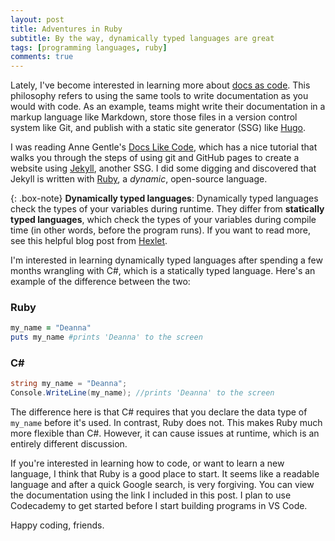 ```yaml
---
layout: post
title: Adventures in Ruby
subtitle: By the way, dynamically typed languages are great
tags: [programming languages, ruby]
comments: true
---
```

Lately, I've become interested in learning more about [docs as code](https://www.writethedocs.org/guide/docs-as-code/). This philosophy refers to using the same tools to write documentation as you would with code. As an example, teams might write their documentation in a markup language like Markdown, store those files in a version control system like Git, and publish with a static site generator (SSG) like [Hugo](https://gohugo.io/).

I was reading Anne Gentle's [Docs Like Code](http://www.lulu.com/spotlight/justwriteclick), which has a nice tutorial that walks you through the steps of using git and GitHub pages to create a website using [Jekyll](https://jekyllrb.com/), another SSG. I did some digging and discovered that Jekyll is written with [Ruby](https://www.ruby-lang.org/en/), a _dynamic_, open-source language. 

{: .box-note}
**Dynamically typed languages**: Dynamically typed languages check the types of your variables during runtime. They differ from **statically typed languages**, which check the types of your variables during compile time (in other words, before the program runs). If you want to read more, see this helpful blog post from [Hexlet](https://en.hexlet.io/courses/intro_to_programming/lessons/types/theory_unit).

I'm interested in learning dynamically typed languages after spending a few months wrangling with C#, which is a statically typed language. Here's an example of the difference between the two:

### Ruby
```ruby
my_name = "Deanna"
puts my_name #prints 'Deanna' to the screen
```

### C#
```csharp
string my_name = "Deanna";
Console.WriteLine(my_name); //prints 'Deanna' to the screen
```

The difference here is that C# requires that you declare the data type of `my_name` before it's used.  In contrast, Ruby does not. This makes Ruby much more flexible than C#. However, it can cause issues at runtime, which is an entirely different discussion.

If you're interested in learning how to code, or want to learn a new language, I think that Ruby is a good place to start. It seems like a readable language and after a quick Google search, is very forgiving. You can view the documentation using the link I included in this post. I plan to use Codecademy to get started before I start building programs in VS Code.

Happy coding, friends.